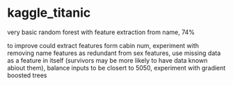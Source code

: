 # kaggle_titanic

very basic random forest with feature extraction from name, 74%

to improve could extract features form cabin num,
experiment with removing name features as redundant from sex features,
use missing data as a feature in itself (survivors may be more likely to have data known abiout them),
balance inputs to be closert to 5050,
experiment with gradient boosted trees
